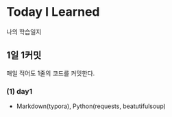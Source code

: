 # Today I Learned
나의 학습일지

## 1일 1커밋
매일 적어도 1줄의 코드를 커밋한다.

### (1) day1
- Markdown(typora), Python(requests, beatutifulsoup)